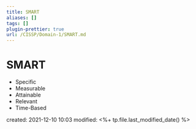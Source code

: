 ```yaml
---
title: SMART
aliases: []
tags: []
plugin-prettier: true
url: /CISSP/Domain-1/SMART.md
---
```


# SMART

- Specific
- Measurable
- Attainable
- Relevant
- Time-Based

created: 2021-12-10 10:03
modified: <%+ tp.file.last_modified_date() %>
